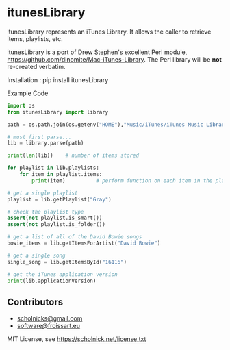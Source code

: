 itunesLibrary
==============

itunesLibrary represents an iTunes Library. It allows the caller to retrieve items, playlists, etc.

itunesLibrary is a port of Drew Stephen's excellent Perl module, https://github.com/dinomite/Mac-iTunes-Library. The Perl
library will be **not** re-created verbatim.

Installation : pip install itunesLibrary

Example Code

```python
import os
from itunesLibrary import library

path = os.path.join(os.getenv("HOME"),"Music/iTunes/iTunes Music Library.xml")

# must first parse...
lib = library.parse(path)

print(len(lib))    # number of items stored

for playlist in lib.playlists:
    for item in playlist.items:
        print(item)          # perform function on each item in the playlist

# get a single playlist
playlist = lib.getPlaylist("Gray")

# check the playlist type
assert(not playlist.is_smart())
assert(not playlist.is_folder())

# get a list of all of the David Bowie songs
bowie_items = lib.getItemsForArtist("David Bowie")

# get a single song
single_song = lib.getItemsById("16116")

# get the iTunes application version
print(lib.applicationVersion)
```

## Contributors
* scholnicks@gmail.com
* software@froissart.eu

MIT License, see https://scholnick.net/license.txt
